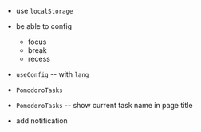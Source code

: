 - use `localStorage`

- be able to config

  - focus
  - break
  - recess

- `useConfig` -- with `lang`

- `PomodoroTasks`
- `PomodoroTasks` -- show current task name in page title

- add notification
